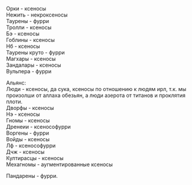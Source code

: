 Орки - ксеносы  
Нежить - некроксеносы  
Таурены - фурри  
Тролли - ксеносы  
Бэ - ксеносы  
Гоблины - ксеносы  
Нб - ксеносы  
Таурены круто - фурри  
Магхары - ксеносы  
Зандалары - ксеносы  
Вульпера - фурри  
  
Альянс:  
Люди - ксеносы, да сука, ксеносы по отношению к людям ирл, т.к. мы произолши от аллаха обезьян, а люди азерота от титанов и проклятия плоти.  
Дворфы - ксеносы  
Нэ - ксеносы  
Гномы - ксеносы   
Дренеии - ксенософурри   
Воргены - фурри  
Войды - ксеносы  
Лф - ксенософурри   
Дчж - ксеносы  
Култирасцы - ксеносы  
Мехагномы - аугментированные ксеносы  
  
Пандарены - фурри.